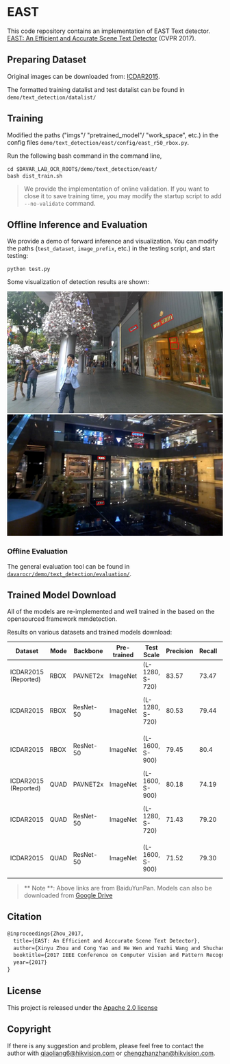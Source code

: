 # EAST

This code repository contains an implementation of EAST Text detector. [EAST: An Efficient and Accurate Scene Text Detector](https://arxiv.org/pdf/1704.03155v2.pdf) (CVPR 2017).

## Preparing Dataset
Original images can be downloaded from: [ICDAR2015](https://github.com/?ch=4).

The formatted training datalist and test datalist can be found in `demo/text_detection/datalist/`

## Training
Modified the paths ("imgs"/ "pretrained_model"/ "work_space", etc.) in the config files `demo/text_detection/east/config/east_r50_rbox.py`.

Run the following bash command in the command line,
``` shell
cd $DAVAR_LAB_OCR_ROOT$/demo/text_detection/east/
bash dist_train.sh
```

> We provide the implementation of online validation. If you want to close it to save training time, you may modify the startup script to add `--no-validate` command.

## Offline Inference and Evaluation
We provide a demo of forward inference and visualization. You can modify the paths (`test_dataset`, `image_prefix`, etc.) in the testing script, and start testing:
``` shell
python test.py 
```
Some visualization of detection results are shown:

![./vis/img628.jpg](./vis/img_357.jpg)
![./vis/img1099.jpg](./vis/img_336.jpg)

### Offline Evaluation

The general evaluation tool can be found in [`davarocr/demo/text_detection/evaluation/`](../evalution/).

## Trained Model Download
All of the models are re-implemented and well trained in the based on the opensourced framework mmdetection.

Results on various datasets and trained models download:

|   Dataset      | Mode       | Backbone  | Pre-trained |Test Scale| Precision | Recall | Hmean | Links |
| ---------------|--------    |---------- | ---------- | ----     |--------- | ------ | ----- | -------------- |
| ICDAR2015 (Reported)     | RBOX    | PAVNET2x |  ImageNet    | (L-1280, S-720) |  83.57    | 73.47  | 78.20 |        |
| ICDAR2015      | RBOX    | ResNet-50 |  ImageNet    | (L-1280, S-720) |  80.53    | 79.44  | 79.98 | [config](config/east_r50_rbox.py), [pth](https://pan.baidu.com/s/1uAaXN6iCVfIKniJPID6K5Q ) (Access Code: lgu5 )         |
| ICDAR2015      | RBOX    | ResNet-50 |  ImageNet    | (L-1600, S-900) |  79.45    | 80.4  | 79.92 | [config](config/east_r50_rbox.py) ,[pth](https://pan.baidu.com/s/1uAaXN6iCVfIKniJPID6K5Q ) (Access Code: lgu5 )         | 
| ICDAR2015  (Reported)    | QUAD    | PAVNET2x |  ImageNet    | (L-1600, S-900) |  80.18    | 74.19  | 77.07 |    |    
| ICDAR2015      | QUAD    | ResNet-50 |  ImageNet    | (L-1280, S-720) |  71.43   | 79.20  | 75.11 | [config](config/east_r50_quad.py) , [pth](https://pan.baidu.com/s/1uAaXN6iCVfIKniJPID6K5Q ) (Access Code: lgu5 )         |
| ICDAR2015      | QUAD    | ResNet-50 |  ImageNet    | (L-1600, S-900) |  71.52   | 79.30  | 75.21 | [config](config/east_r50_quad.py) ,  [pth](https://pan.baidu.com/s/1uAaXN6iCVfIKniJPID6K5Q ) (Access Code: lgu5 )         |

> ** Note **: Above links are from BaiduYunPan. Models can also be downloaded from [Google Drive](https://drive.google.com/drive/folders/1dWZN2uMKMgJalHcBHWvpAuku1eyXq-Jj?usp=sharing) 
 
## Citation

``` markdown
@inproceedings{Zhou_2017,
  title={EAST: An Efficient and Acccurate Scene Text Detector},
  author={Xinyu Zhou and Cong Yao and He Wen and Yuzhi Wang and Shuchang Zhou and Weiran He and Jiajun Liang},
  booktitle={2017 IEEE Conference on Computer Vision and Pattern Recognition (CVPR)},
  year={2017}
}
```

## License
This project is released under the [Apache 2.0 license](../../../davar_ocr/LICENSE)

## Copyright
If there is any suggestion and problem, please feel free to contact the author with qiaoliang6@hikvision.com or chengzhanzhan@hikvision.com.
